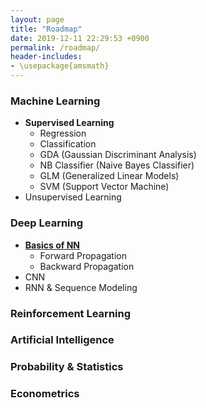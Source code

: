 ```yaml
---
layout: page
title: "Roadmap"
date: 2019-12-11 22:29:53 +0900
permalink: /roadmap/
header-includes:
- \usepackage{amsmath}
---
```

### Machine Learning

- **Supervised Learning**
    - Regression
    - Classification
    - GDA (Gaussian Discriminant Analysis)
    - NB Classifier (Naive Bayes Classifier)
    - GLM (Generalized Linear Models)
    - SVM (Support Vector Machine)
- Unsupervised Learning

### Deep Learning

- <a></a>[**Basics of NN**](/DL/ANN/)
    - Forward Propagation
    - Backward Propagation
- CNN
- RNN & Sequence Modeling

### Reinforcement Learning

### Artificial Intelligence

### Probability & Statistics

### Econometrics
